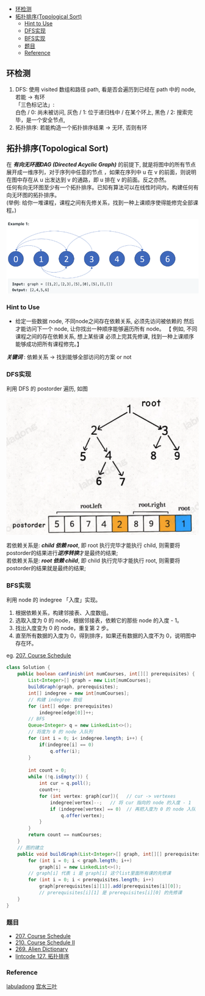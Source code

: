 
- [环检测](#环检测)
- [拓扑排序(Topological Sort)](#拓扑排序topological-sort)
  - [Hint to Use](#hint-to-use)
  - [DFS实现](#dfs实现)
  - [BFS实现](#bfs实现)
  - [题目](#题目)
  - [Reference](#reference)

## 环检测

1. DFS: 使用 visited 数组和路径 path, 看是否会遍历到已经在 path 中的 node, 若能 -> 有环   
   「三色标记法」:    
   白色 / 0: 尚未被访问, 灰色 / 1: 位于递归栈中 / 在某个环上, 黑色 / 2: 搜索完毕，是一个安全节点, 
2. 拓扑排序: 若能构造一个拓扑排序结果 -> 无环, 否则有环



## 拓扑排序(Topological Sort)

在 ***有向无环图DAG (Directed Acyclic Graph)*** 的前提下, 就是将图中的所有节点展开成一维序列，对于序列中任意的节点 ，如果在序列中 u 在 v 的前面，则说明在图中存在从 u 出发达到 v 的通路，即 u 排在 v 的前面。反之亦然。   
任何有向无环图至少有一个拓扑排序。已知有算法可以在线性时间内，构建任何有向无环图的拓扑排序。   
(举例: 给你一堆课程，课程之间有先修关系，找到一种上课顺序使得能修完全部课程。)

<img src="..//images/Graph/拓扑排序1.png">

### Hint to Use
- 给定一些数据 node,  不同node之间存在依赖关系, 必须先访问被依赖的 然后才能访问下一个 node, 让你找出一种顺序能够遍历所有 node。
  【 例如, 不同课程之间的存在依赖关系, 想上某些课 必须上完其先修课, 找到一种上课顺序能够成功把所有课程修完。】    

***关键词*** : 依赖关系 -> 找到能够全部访问的方案 or not

### DFS实现
利用 DFS 的 postorder 遍历, 如图

<img src="../images/Graph/拓扑排序postorder.png">

若依赖关系是: ***child 依赖 root***, 即 root 执行完毕才能执行 child, 则需要将 postorder的结果进行***逆序转换***才是最终的结果;    
若依赖关系是: ***root 依赖 child***, 即 child 执行完毕才能执行 root, 则需要将 postorder的结果就是最终的结果;

### BFS实现
利用 node 的 indegree 「入度」实现。   

1. 根据依赖关系，构建邻接表、入度数组。
2. 选取入度为 0 的 node，根据邻接表，依赖它的那些 node 的入度 - 1。
3. 找出入度变为 0 的 node，重复第 2 步。
4. 直至所有数据的入度为 0，得到排序，如果还有数据的入度不为 0，说明图中存在环。

eg. [207. Course Schedule](https://leetcode.com/problems/course-schedule/)
```java
class Solution {
    public boolean canFinish(int numCourses, int[][] prerequisites) {
        List<Integer>[] graph = new List[numCourses];
        buildGraph(graph, prerequisites);
        int[] indegree = new int[numCourses];
        // 构建 indegree 数组
        for (int[] edge: prerequisites)
            indegree[edge[0]]++;
        // BFS
        Queue<Integer> q = new LinkedList<>();
        // 将度为 0 的 node 入队列
        for (int i = 0; i< indegree.length; i++) {
            if(indegree[i] == 0)
                q.offer(i);
        }
        
        int count = 0;
        while (!q.isEmpty()) {
            int cur = q.poll();
            count++;
            for (int vertex: graph[cur]){   // cur -> vertexes
                indegree[vertex]--;   // 将 cur 指向的 node 的入度 - 1
                if (indegree[vertex] == 0)  // 再把入度为 0 的 node 入队
                    q.offer(vertex);
            }
        }
        return count == numCourses;
    }
    // 图的建立
    public void buildGraph(List<Integer>[] graph, int[][] prerequisites) {
        for (int i = 0; i < graph.length; i++)
            graph[i] = new LinkedList<>();
        // graph[i] 代表 i 是 graph[i] 这个list里面所有课的先修课
        for (int i = 0; i < prerequisites.length; i++) 
            graph[prerequisites[i][1]].add(prerequisites[i][0]);
            // prerequisites[i][1] 是 prerequisites[i][0] 的先修课
    }
}
```

### 题目
- [207. Course Schedule](https://leetcode.com/problems/course-schedule/)
- [210. Course Schedule II](https://leetcode.com/problems/course-schedule-ii/)
- [269. Alien Dictionary](https://leetcode.com/problems/alien-dictionary/)
- [lintcode 127. 拓扑排序](https://www.lintcode.com/problem/127/)


### Reference
[labuladong](https://labuladong.github.io/algo/2/22/51/)
[宫水三叶](https://mp.weixin.qq.com/s?__biz=MzU4NDE3MTEyMA==&mid=2247489706&idx=1&sn=771cd807f39d1ca545640c0ef7e5baec)